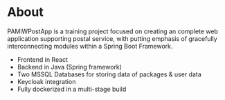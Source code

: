 # About
PAMiWPostApp is a training project focused on creating an complete web application supporting postal service, with putting emphasis of gracefully interconnecting modules within a
Spring Boot Framework.
* Frontend in React
* Backend in Java (Spring framework)
* Two MSSQL Databases for storing data of packages & user data
* Keycloak integration
* Fully dockerized in a multi-stage build
